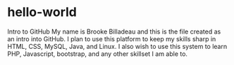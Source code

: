 # hello-world
Intro to GitHub
My name is Brooke Billadeau and this is the file created as an intro into GitHub. I plan to use this platform to keep my skills sharp in HTML, CSS, MySQL, Java, and Linux. I also wish to use this system to learn PHP, Javascript, bootstrap, and any other skillset I am able to. 
